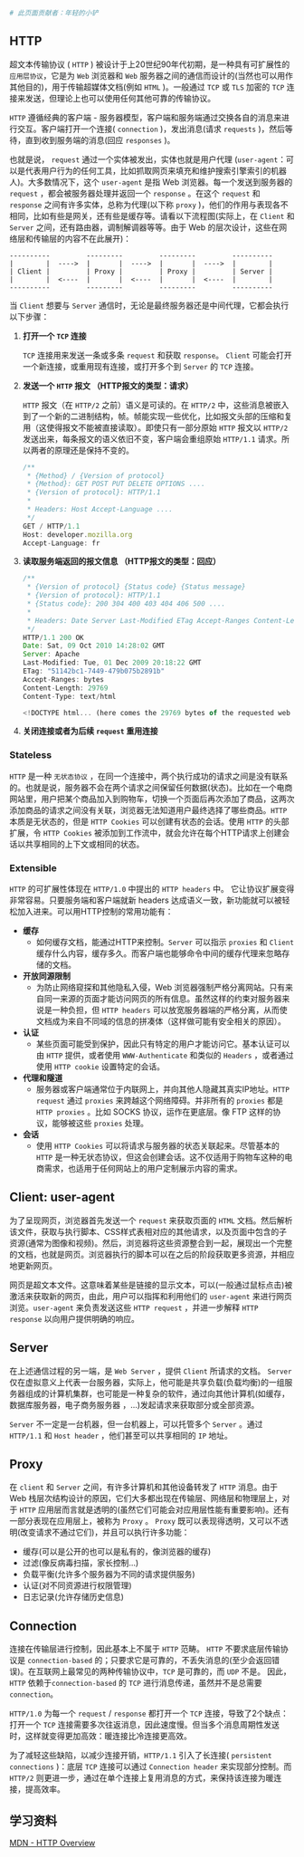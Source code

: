 ```bash
# 此页面贡献者：年轻的小铲
```
## HTTP
超文本传输协议 ( `HTTP` ) 被设计于上20世纪90年代初期，是一种具有可扩展性的 `应用层协议`，它是为 `Web` 浏览器和 `Web` 服务器之间的通信而设计的(当然也可以用作其他目的)，用于传输超媒体文档(例如 `HTML` )。一般通过 `TCP` 或 `TLS` 加密的 `TCP` 连接来发送，但理论上也可以使用任何其他可靠的传输协议。

`HTTP` 遵循经典的客户端 - 服务器模型，客户端和服务端通过交换各自的消息来进行交互。客户端打开一个连接( `connection` )，发出消息(请求 `requests` )，然后等待，直到收到服务端的消息(回应 `responses` )。

也就是说， `request` 通过一个实体被发出，实体也就是用户代理 (`user-agent`：可以是代表用户行为的任何工具，比如抓取网页来填充和维护搜索引擎索引的机器人)。大多数情况下，这个 `user-agent` 是指 Web 浏览器。每一个发送到服务器的 `request` ，都会被服务器处理并返回一个 `response` 。在这个 `request` 和 `response` 之间有许多实体，总称为代理(以下称 `proxy` )，他们的作用与表现各不相同，比如有些是网关，还有些是缓存等。请看以下流程图(实际上，在 `Client` 和 `Server` 之间，还有路由器，调制解调器等等。由于 Web 的层次设计，这些在网络层和传输层的内容不在此展开)：

```
----------         ---------         ---------         ----------
|        |  ---->  |       |  ---->  |       |  ---->  |        |
| Client |         | Proxy |         | Proxy |         | Server |
|        |  <----  |       |  <----  |       |  <----  |        |
----------         ---------         ---------         ----------
```

当 `Client` 想要与 `Server` 通信时，无论是最终服务器还是中间代理，它都会执行以下步骤：
1. **打开一个 `TCP` 连接**

    `TCP` 连接用来发送一条或多条 `request` 和获取 `response`。 `Client` 可能会打开一个新连接，或重用现有连接，或打开多个到 `Server` 的 `TCP` 连接。
2. **发送一个 `HTTP` 报文 （HTTP报文的类型：请求）**

    `HTTP` 报文（在 `HTTP/2` 之前）语义是可读的。在 `HTTP/2` 中，这些消息被嵌入到了一个新的二进制结构，帧。帧能实现一些优化，比如报文头部的压缩和复用（这使得报文不能被直接读取）。即使只有一部分原始 `HTTP` 报文以 `HTTP/2` 发送出来，每条报文的语义依旧不变，客户端会重组原始 `HTTP/1.1` 请求。所以两者的原理还是保持不变的。
    ```javascript
    /**
     * {Method} / {Version of protocol}
     * {Method}: GET POST PUT DELETE OPTIONS ....
     * {Version of protocol}: HTTP/1.1
     *
     * Headers: Host Accept-Language ....
     */
    GET / HTTP/1.1
    Host: developer.mozilla.org
    Accept-Language: fr
    ```
3. **读取服务端返回的报文信息 （HTTP报文的类型：回应）**
    ```JavaScript
    /**
     * {Version of protocol} {Status code} {Status message}
     * {Version of protocol}: HTTP/1.1
     * {Status code}: 200 304 400 403 404 406 500 ....
     *
     * Headers: Date Server Last-Modified ETag Accept-Ranges Content-Length Content-Type ....
     */
    HTTP/1.1 200 OK
    Date: Sat, 09 Oct 2010 14:28:02 GMT
    Server: Apache
    Last-Modified: Tue, 01 Dec 2009 20:18:22 GMT
    ETag: "51142bc1-7449-479b075b2891b"
    Accept-Ranges: bytes
    Content-Length: 29769
    Content-Type: text/html

    <!DOCTYPE html... (here comes the 29769 bytes of the requested web page)
    ```
4. **关闭连接或者为后续 `request` 重用连接**

### Stateless
`HTTP` 是一种 `无状态协议` ，在同一个连接中，两个执行成功的请求之间是没有联系的。也就是说，服务器不会在两个请求之间保留任何数据(状态)。比如在一个电商网站里，用户把某个商品加入到购物车，切换一个页面后再次添加了商品，这两次添加商品的请求之间没有关联，浏览器无法知道用户最终选择了哪些商品。`HTTP` 本质是无状态的，但是 `HTTP Cookies` 可以创建有状态的会话。使用 `HTTP` 的头部扩展，令 `HTTP Cookies` 被添加到工作流中，就会允许在每个HTTP请求上创建会话以共享相同的上下文或相同的状态。

### Extensible
`HTTP` 的可扩展性体现在 `HTTP/1.0` 中提出的 `HTTP headers` 中。 它让协议扩展变得非常容易。只要服务端和客户端就新 headers 达成语义一致，新功能就可以被轻松加入进来。可以用HTTP控制的常用功能有：
- **缓存**
  - 如何缓存文档，能通过HTTP来控制。`Server` 可以指示 `proxies` 和 `Client` 缓存什么内容，缓存多久。而客户端也能够命令中间的缓存代理来忽略存储的文档。
- **开放同源限制**
  - 为防止网络窥探和其他隐私入侵，Web 浏览器强制严格分离网站。只有来自同一来源的页面才能访问网页的所有信息。虽然这样的约束对服务器来说是一种负担，但 `HTTP headers` 可以放宽服务器端的严格分离，从而使文档成为来自不同域的信息的拼凑体（这样做可能有安全相关的原因）。
- **认证**
  - 某些页面可能受到保护，因此只有特定的用户才能访问它。基本认证可以由 `HTTP` 提供，或者使用 `WWW-Authenticate` 和类似的 `Headers` ，或者通过使用 `HTTP cookie` 设置特定的会话。
- **代理和隧道**
  - 服务器或客户端通常位于内联网上，并向其他人隐藏其真实IP地址。`HTTP request` 通过 `proxies` 来跨越这个网络障碍。并非所有的 `proxies` 都是 `HTTP proxies` 。比如 SOCKS 协议，运作在更底层。像 FTP 这样的协议，能够被这些 `proxies` 处理。
- **会话**
  - 使用 `HTTP Cookies` 可以将请求与服务器的状态关联起来。尽管基本的 `HTTP` 是一种无状态协议，但这会创建会话。这不仅适用于购物车这种的电商需求，也适用于任何网站上的用户定制展示内容的需求。

## Client: user-agent
为了呈现网页，浏览器首先发送一个 `request` 来获取页面的 `HTML` 文档。然后解析该文件，获取与执行脚本、CSS样式表相对应的其他请求，以及页面中包含的子资源(通常为图像和视频)。然后，浏览器将这些资源整合到一起，展现出一个完整的文档，也就是网页。浏览器执行的脚本可以在之后的阶段获取更多资源，并相应地更新网页。

网页是超文本文件。这意味着某些是链接的显示文本，可以(一般通过鼠标点击)被激活来获取新的网页，由此，用户可以指挥和利用他们的 `user-agent` 来进行网页浏览。`user-agent` 来负责发送这些 `HTTP request` ，并进一步解释 `HTTP response` 以向用户提供明确的响应。

## Server
在上述通信过程的另一端，是 `Web Server` ，提供 `Client` 所请求的文档。 `Server` 仅在虚拟意义上代表一台服务器，实际上，他可能是共享负载(负载均衡)的一组服务器组成的计算机集群，也可能是一种复杂的软件，通过向其他计算机(如缓存，数据库服务器，电子商务服务器 ，...)发起请求来获取部分或全部资源。

`Server` 不一定是一台机器，但一台机器上，可以托管多个 `Server` 。通过 `HTTP/1.1` 和 `Host header` ，他们甚至可以共享相同的 `IP` 地址。

## Proxy
在 `client` 和 `Server` 之间，有许多计算机和其他设备转发了 `HTTP` 消息。由于 Web 栈层次结构设计的原因，它们大多都出现在传输层、网络层和物理层上，对于 `HTTP` 应用层而言就是透明的(虽然它们可能会对应用层性能有重要影响)。还有一部分表现在应用层上，被称为 `Proxy` 。 `Proxy` 既可以表现得透明，又可以不透明(改变请求不通过它们)，并且可以执行许多功能：
- 缓存(可以是公开的也可以是私有的，像浏览器的缓存)
- 过滤(像反病毒扫描，家长控制...)
- 负载平衡(允许多个服务器为不同的请求提供服务)
- 认证(对不同资源进行权限管理)
- 日志记录(允许存储历史信息)

## Connection
连接在传输层进行控制，因此基本上不属于 `HTTP` 范畴。 `HTTP` 不要求底层传输协议是 `connection-based` 的；只要求它是可靠的，不丢失消息的(至少会返回错误)。在互联网上最常见的两种传输协议中，`TCP` 是可靠的，而 `UDP` 不是。 因此，`HTTP` 依赖于`connection-based` 的 `TCP` 进行消息传递，虽然并不是总需要 `connection`。

`HTTP/1.0` 为每一个 `request` / `response` 都打开一个 `TCP` 连接，导致了2个缺点：打开一个 `TCP` 连接需要多次往返消息，因此速度慢。但当多个消息周期性发送时，这样就变得更加高效：暖连接比冷连接更高效。

为了减轻这些缺陷，以减少连接开销，`HTTP/1.1` 引入了长连接( `persistent connections` )：底层 `TCP` 连接可以通过 `Connection header` 来实现部分控制。而 `HTTP/2` 则更进一步，通过在单个连接上复用消息的方式，来保持该连接为暖连接，提高效率。

## 学习资料
[MDN - HTTP Overview](https://developer.mozilla.org/en-US/docs/Web/HTTP/Overview)
